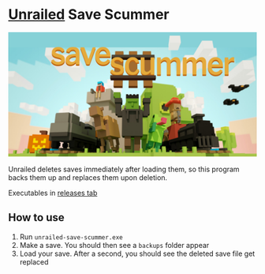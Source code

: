 # [Unrailed](https://unrailed-game.com/) Save Scummer

![hero image](/assets/social-preview.png)

Unrailed deletes saves immediately after loading them, so this program backs
them up and replaces them upon deletion.

Executables in [releases tab](https://github.com/dudeofawesome/unrailed-save-scummer/releases)

## How to use

1. Run `unrailed-save-scummer.exe`
1. Make a save. You should then see a `backups` folder appear
1. Load your save. After a second, you should see the deleted save file get replaced

